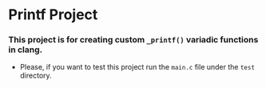# Printf Project
### This project is for creating custom `_printf()` variadic functions in clang.
- Please, if you want to test this project run the `main.c` file under the `test` directory.

